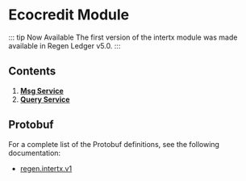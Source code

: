 # Ecocredit Module

::: tip Now Available
The first version of the intertx module was made available in Regen Ledger v5.0.
:::

## Contents

1. **[Msg Service](01_messages.md)**
1. **[Query Service](02_queries.md)**

## Protobuf

For a complete list of the Protobuf definitions, see the following documentation:

- [regen.intertx.v1](https://buf.build/regen/regen-ledger/docs/main:regen.intertx.v1)
